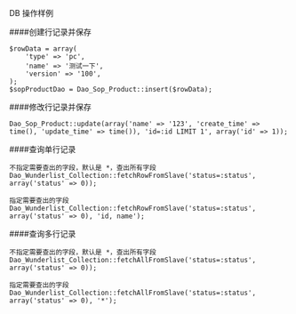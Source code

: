 <p class="lead">
    DB 操作样例
</p>

####创建行记录并保存

    $rowData = array(
        'type' => 'pc',
        'name' => '测试一下',
        'version' => '100',
    );
    $sopProductDao = Dao_Sop_Product::insert($rowData);

####修改行记录并保存

    Dao_Sop_Product::update(array('name' => '123', 'create_time' => time(), 'update_time' => time()), 'id=:id LIMIT 1', array('id' => 1));


####查询单行记录

    
    不指定需要查出的字段，默认是 *，查出所有字段
    Dao_Wunderlist_Collection::fetchRowFromSlave('status=:status', array('status' => 0));

    指定需要查出的字段
    Dao_Wunderlist_Collection::fetchRowFromSlave('status=:status', array('status' => 0), 'id, name');

####查询多行记录

    不指定需要查出的字段，默认是 *，查出所有字段
    Dao_Wunderlist_Collection::fetchAllFromSlave('status=:status', array('status' => 0));

    指定需要查出的字段
    Dao_Wunderlist_Collection::fetchAllFromSlave('status=:status', array('status' => 0), '*');